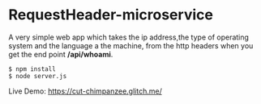 # RequestHeader-microservice

<p>A very simple web app which takes the ip address,the type of operating system and the language a the machine, from the http headers when you get the end point <b>/api/whoami</b>.<p> 
  
```
$ npm install
$ node server.js
```

Live Demo: <https://cut-chimpanzee.glitch.me/>

